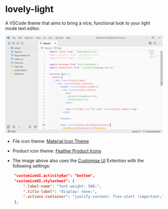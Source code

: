 # lovely-light

A VSCode theme that aims to bring a nice, functional look to your light mode text editor.

![An example of the code theme.](./images/jsx-syntax-preview.png)

- File icon theme: [Material Icon Theme](https://marketplace.visualstudio.com/items?itemName=PKief.material-icon-theme)
- Product icon theme: [Feather Product Icons](https://marketplace.visualstudio.com/items?itemName=melishev.feather-vscode)

- The image above also uses the [Customise UI](https://marketplace.visualstudio.com/items?itemName=iocave.customize-ui) Extention with the following settings:
```json
    "customizeUI.activityBar": "bottom",
    "customizeUI.stylesheet": {
        ".label-name": "font-weight: 500;",
        ".title-label": "display: none;",
        ".actions-container": "justify-content: flex-start !important;"
    },
```